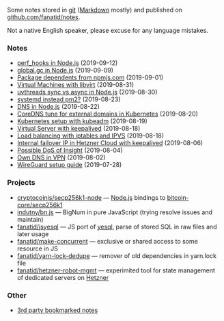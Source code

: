 Some notes stored in [git](https://git-scm.com/) ([Markdown](https://daringfireball.net/projects/markdown/) mostly) and published on [github.com/fanatid/notes](https://github.com/fanatid/notes/).

Not a native English speaker, please excuse for any language mistakes.

### Notes

  - [perf_hooks in Node.js](https://github.com/fanatid/notes/tree/master/2019-09-12-node-perf-hooks) (2019-09-12)
  - [global.gc in Node.js](https://github.com/fanatid/notes/tree/master/2019-09-09-node-global-gc) (2019-09-09)
  - [Package dependents from npmjs.com](https://github.com/fanatid/notes/tree/master/2019-09-01-npm-package-dependents) (2019-09-01)
  - [Virtual Machines with libvirt](https://github.com/fanatid/notes/tree/master/2019-08-31-libvirt-usage) (2019-08-31)
  - [uvthreads sync vs async in Node.js](https://github.com/fanatid/notes/tree/master/2019-08-30-node-uvthreads-sync-async) (2019-08-30)
  - [systemd instead pm2?](https://github.com/fanatid/notes/tree/master/2019-08-23-systemd-instead-pm2) (2019-08-23)
  - [DNS in Node.js](https://github.com/fanatid/notes/tree/master/2019-08-22-nodejs-dns) (2019-08-22)
  - [CoreDNS tune for external domains in Kubernetes](https://github.com/fanatid/notes/tree/master/2019-08-20-k8s-coredns-tune-for-external-domains) (2019-08-20)
  - [Kubernetes setup with kubeadm](https://github.com/fanatid/notes/tree/master/2019-08-19-kubernetes-setup-with-kubeadm) (2019-08-19)
  - [Virtual Server with keepalived](https://github.com/fanatid/notes/tree/master/2019-08-18-virtual-server-with-keepalived) (2019-08-18)
  - [Load balancing with iptables and IPVS](https://github.com/fanatid/notes/tree/master/2019-08-18-loadbalancer-iptables-ipvs) (2019-08-18)
  - [Internal failover IP in Hetzner Cloud with keepalived](https://github.com/fanatid/notes/tree/master/2019-08-06-hetzner-cloud-internal-failover-ip) (2019-08-06)
  - [Possible DoS of Insight](https://github.com/fanatid/notes/tree/master/2019-08-04-dos-insight-api) (2019-08-04)
  - [Own DNS in VPN](https://github.com/fanatid/notes/tree/master/2019-08-02-vpn-own-dns) (2019-08-02)
  - [WireGuard setup guide](https://github.com/fanatid/notes/tree/master/2019-07-28-wireguard-setup-guide) (2019-07-28)

### Projects

  - [cryptocoinjs/secp256k1-node](https://github.com/cryptocoinjs/secp256k1-node) — [Node.js](https://nodejs.org/) bindings to [bitcoin-core/secp256k1](https://github.com/bitcoin-core/secp256k1)
  - [indutny/bn.js](https://github.com/indutny/bn.js) — BigNum in pure JavaScript (trying resolve issues and maintain)
  - [fanatid/jsyesql](https://github.com/fanatid/jsyesql) — JS port of [yesql](https://github.com/krisajenkins/yesql), parse of stored SQL in raw files and later usage
  - [fanatid/make-concurrent](https://github.com/fanatid/make-concurrent) — exclusive or shared access to some resource in JS
  - [fanatid/yarn-lock-dedupe](https://github.com/fanatid/yarn-lock-dedupe) — remover of old dependencies in yarn.lock file
  - [fanatid/hetzner-robot-mgmt](https://github.com/fanatid/hetzner-robot-mgmt) — experimited tool for state management of dedicated servers on [Hetzner](https://www.hetzner.com/)

### Other

  - [3rd party bookmarked notes](./3rd-party-bookmarked-notes.md)
